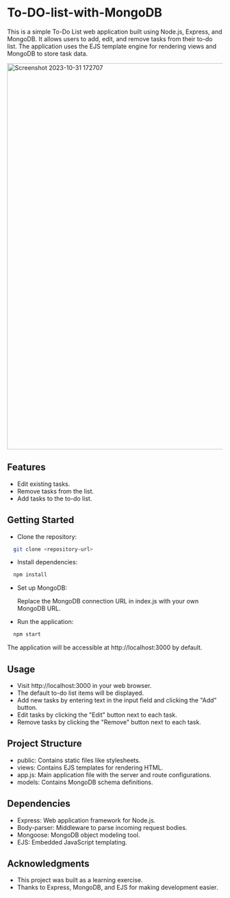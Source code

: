 
# To-DO-list-with-MongoDB
This is a simple To-Do List web application built using Node.js, Express, and MongoDB. It allows users to add, edit, and remove tasks from their to-do list. The application uses the EJS template engine for rendering views and MongoDB to store task data.

<img width="900" alt="Screenshot 2023-10-31 172707" src="https://github.com/Arslanshanii/To-DO-list-with-MongoDB/assets/107418040/dd14493b-ac5b-4c11-a672-0557efa4164f">

## Features

- Edit existing tasks.
- Remove tasks from the list.
- Add tasks to the to-do list.




## Getting Started

- Clone the repository:
```bash
  git clone <repository-url>
```

- Install dependencies:
```bash
  npm install
```
- Set up MongoDB:

    Replace the MongoDB connection URL in index.js with your own MongoDB URL.
- Run the application:
```bash
  npm start
```
The application will be accessible at http://localhost:3000 by default.

## Usage
- Visit http://localhost:3000 in your web browser.
- The default to-do list items will be displayed.
- Add new tasks by entering text in the input field and clicking the "Add" button.
- Edit tasks by clicking the "Edit" button next to each task.
- Remove tasks by clicking the "Remove" button next to each task.
## Project Structure
- public: Contains static files like stylesheets.
- views: Contains EJS templates for rendering HTML.
- app.js: Main application file with the server and route configurations.
- models: Contains MongoDB schema definitions.

## Dependencies
- Express: Web application framework for Node.js.
- Body-parser: Middleware to parse incoming request bodies.
- Mongoose: MongoDB object modeling tool.
- EJS: Embedded JavaScript templating.

## Acknowledgments
- This project was built as a learning exercise.
- Thanks to Express, MongoDB, and EJS for making development easier.

